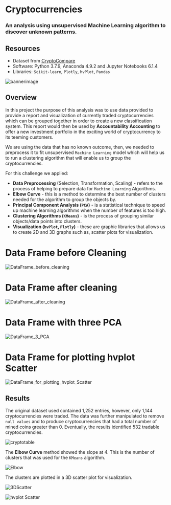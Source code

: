 
#  Cryptocurrencies

### An analysis using unsupervised Machine Learning algorithm to discover unknown patterns.

## Resources
* Dataset from [CryptoCompare](https://min-api.cryptocompare.com/data/all/coinlist)
* Software: Python 3.7.9, Anaconda 4.9.2 and Jupyter Notebooks 6.1.4
* Libraries: `Scikit-learn`, `Plotly`, `hvPlot`, `Pandas`

![bannerimage](https://github.com/Adpetfem83/Cryptocurrencies_Analysis/blob/main/Images/Human_Image.png)

## Overview

In this project the purpose of this analysis was to use data provided to provide a report and visualization of currently traded cryptocurrencies which  can be grouped together in order to create a new classification system. This report would then be used by **Accountability Accounting** to offer a new investment portfolio in the exciting world of cryptocurrency to its teeming customers. 

We are using the data that has no known outcome, then, we needed to preprocess it to fit unsupervised `Machine Learning` model which will help us to run a clustering algorithm that will enable us to group the cryptocurrencies.

For this challenge we applied:

* **Data Preprocessing** (Selection, Transformation, Scaling) - refers to the process of helping to prepare data for `Machine Learning` Algorithms.
* **Elbow Curve** - this is a method to determine the best number of clusters needed for the algorithm to group the objects by.
* **Principal Component Analysis (`PCA`)** - is a statistical technique to speed up machine learning algorithms when the number of features is too high.
* **Clustering Algorithms (`KMeans`)** - is the process of grouping similar objects/data points into clusters.
* **Visualization (`hvPlot`, `Plotly`)** - these are graphic libraries that allows us to create 2D and 3D graphs such as, scatter plots for visualization.

# Data Frame before Cleaning
![DataFrame_before_cleaning](https://github.com/Adpetfem83/Cryptocurrencies_Analysis/blob/main/Images/DataFrame%20before%20Cleaning.png)
 
# Data Frame after cleaning
![DataFrame_after_cleaning](https://github.com/Adpetfem83/Cryptocurrencies_Analysis/blob/main/Images/DataFrame%20after%20Cleaning.png)

# Data Frame with three PCA
![DataFrame_3_PCA](https://github.com/Adpetfem83/Cryptocurrencies_Analysis/blob/main/Images/DataFrame_with_3_PCA.png)

# Data Frame for plotting hvplot Scatter

![DataFrame_for_plotting_hvplot_Scatter](https://github.com/Adpetfem83/Cryptocurrencies_Analysis/blob/main/Images/DataFrame_for_Plotting_hvplotScatter.png)



## Results

The original dataset used contained 1,252 entries, however, only 1,144 cryptocurrencies were traded. The data was further manipulated to remove `null values` and to produce cryptocurrencies that had a total number of mined coins greater than 0. Eventually, the results identified 532 tradable cryptocurrencies. 

![cryptotable](https://github.com/Adpetfem83/Cryptocurrencies_Analysis/blob/main/Images/Tradable%20Currencies.png)

The **Elbow Curve** method showed the slope at 4. This is the number of clusters that was used for the `KMeans` algorithm.

![Elbow](https://github.com/Adpetfem83/Cryptocurrencies_Analysis/blob/main/Images/Elbow_Curve.png)

The clusters are plotted in a 3D scatter plot for visualization.

![3DScatter](https://github.com/Adpetfem83/Cryptocurrencies_Analysis/blob/main/Images/3D_Scatter_with_PCA.png)

![hvplot Scatter](https://github.com/Adpetfem83/Cryptocurrencies_Analysis/blob/main/Images/hvplot.scatter.png)


